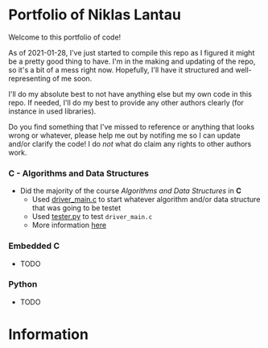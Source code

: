 # Portfolio of Niklas Lantau

Welcome to this portfolio of code!

As of 2021-01-28, I've just started to compile this repo as I figured it might
be a pretty good thing to have. I'm in the making and updating of the repo, so
it's a bit of a mess right now. Hopefully, I'll have it structured and
well-representing of me soon.

I'll do my absolute best to not have anything else but my own code in this
repo. If needed, I'll do my best to provide any other authors clearly (for
instance in used libraries). 


Do you find something that I've missed to reference or anything that looks
wrong or whatever, please help me out by notifing me so I can update and/or
clarify the code! I do *not* what do claim any rights to other authors work.


### C - Algorithms and Data Structures
+ Did the majority of the course *Algorithms and Data Structures* in **C**
	+ Used [driver_main.c](https://github.com/nlantau/Portfolio/blob/master/C/Algorithms_and_Data_Structures/Seminar_1_Sorting_Algorithms/C/driver_main.c)
	to start whatever algorithm and/or data structure that was going to be testet
	+ Used [tester.py](https://github.com/nlantau/Portfolio/blob/master/C/Algorithms_and_Data_Structures/Seminar_1_Sorting_Algorithms/Python/Plott_results/tester.py)
	to test `driver_main.c`
	+ More information [here](https://github.com/nlantau/Portfolio/tree/master/C/Algorithms_and_Data_Structures/Seminar_1_Sorting_Algorithms)

### Embedded C
+ TODO

### Python
+ TODO

# Information




